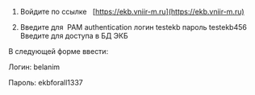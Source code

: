 1. Войдите по ссылке   [https://ekb.vniir-m.ru](https://ekb.vniir-m.ru)

2. Введите для  PAM authentication логин testekb пароль testekb456 Введите для доступа в БД ЭКБ

В следующей форме ввести:

Логин: belanim

Пароль: ekbforall1337